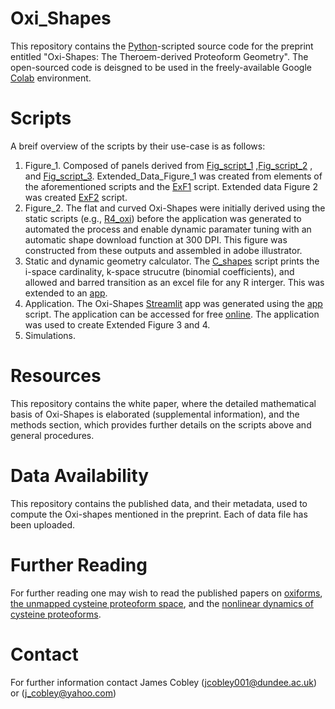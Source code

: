 # Oxi_Shapes
This repository contains the [Python](https://www.python.org/)-scripted source code for the preprint entitled "Oxi-Shapes: The Theroem-derived Proteoform Geometry". The open-sourced code is deisgned to be used in the freely-available Google [Colab](https://colab.google/) environment. 
# Scripts
A breif overview of the scripts by their use-case is as follows:
1. Figure_1. Composed of panels derived from [Fig_script_1](https://github.com/JamesCobley/Oxi_Shapes/blob/main/Fig_script_1.py) ,[Fig_script_2](https://github.com/JamesCobley/Oxi_Shapes/blob/main/Fig_script_1.py) , and [Fig_script_3](https://github.com/JamesCobley/Oxi_Shapes/blob/main/Fig_script_3.py). Extended_Data_Figure_1 was created from elements of the aforementioned scripts and the [ExF1](https://github.com/JamesCobley/Oxi_Shapes/blob/main/ExF1.py) script. Extended data Figure 2 was created [ExF2](https://github.com/JamesCobley/Oxi_Shapes/blob/main/ExF2.py) script.
2. Figure_2. The flat and curved Oxi-Shapes were initially derived using the static scripts (e.g., [R4_oxi](https://github.com/JamesCobley/Oxi_Shapes/blob/main/Oxi_Shapes_R4.py)) before the application was generated to automated the process and enable dynamic paramater tuning with an automatic shape download function at 300 DPI. This figure was constructed from these outputs and assembled in adobe illustrator. 
3. Static and dynamic geometry calculator. The [C_shapes](https://github.com/JamesCobley/Oxi_Shapes/blob/main/C_shapes.py) script prints the i-space cardinality, k-space strucutre (binomial coefficients), and allowed and barred transition as an excel file for any R interger. This was extended to an [app](https://cshapes.streamlit.app/).
4. Application. The Oxi-Shapes [Streamlit](https://streamlit.io/) app was generated using the [app](https://github.com/JamesCobley/Oxi_Shapes/blob/main/App.py) script. The application can be accessed for free [online](https://oxishapes.streamlit.app/). The application was used to create Extended Figure 3 and 4.
5. Simulations. 
# Resources 
This repository contains the white paper, where the detailed mathematical basis of Oxi-Shapes is elaborated (supplemental information), and the  methods section, which provides further details on the scripts above and general procedures. 
# Data Availability
This repository contains the published data, and their metadata, used to compute the Oxi-shapes mentioned in the preprint. Each of data file has been uploaded.
# Further Reading
For further reading one may wish to read the published papers on [oxiforms](https://onlinelibrary.wiley.com/doi/full/10.1002/bies.202200248), [the unmapped cysteine proteoform space](https://journals.physiology.org/doi/abs/10.1152/ajpcell.00152.2024), and the [nonlinear dynamics of cysteine proteoforms](https://www.sciencedirect.com/science/article/pii/S2213231725000369).
# Contact
For further information contact James Cobley (jcobley001@dundee.ac.uk) or (j_cobley@yahoo.com)

